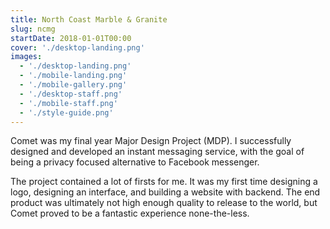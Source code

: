 ```yaml
---
title: North Coast Marble & Granite
slug: ncmg
startDate: 2018-01-01T00:00
cover: './desktop-landing.png'
images:
  - './desktop-landing.png'
  - './mobile-landing.png'
  - './mobile-gallery.png'
  - './desktop-staff.png'
  - './mobile-staff.png'
  - './style-guide.png'
---
```


<!-- @format -->

Comet was my final year Major Design Project (MDP). I successfully designed and
developed an instant messaging service, with the goal of being a privacy focused
alternative to Facebook messenger.

The project contained a lot of firsts for me. It was my first time designing a
logo, designing an interface, and building a website with backend. The end
product was ultimately not high enough quality to release to the world, but
Comet proved to be a fantastic experience none-the-less.
